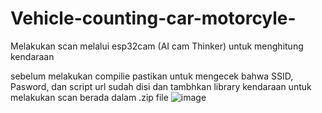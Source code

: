 # Vehicle-counting-car-motorcyle-
Melakukan scan melalui esp32cam (AI cam Thinker) untuk menghitung kendaraan 

sebelum melakukan compilie pastikan untuk mengecek bahwa SSID, Pasword, dan script url sudah disi 
dan tambhkan library kendaraan untuk melakukan scan berada dalam .zip file
![image](https://github.com/Christ8812/Vehicle-counting-car-motorcyle-/assets/164609846/bcb5a4ab-7a74-423e-8f59-20beac08181a)
